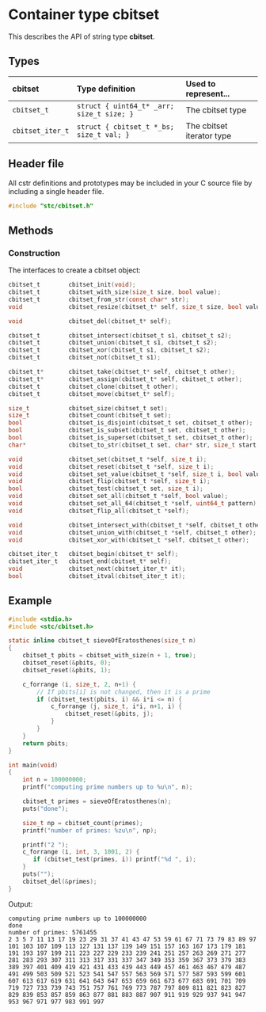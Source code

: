 # Container type cbitset

This describes the API of string type **cbitset**.

## Types

| cbitset               | Type definition                           | Used to represent...                 |
|:----------------------|:------------------------------------------|:-------------------------------------|
| `cbitset_t`           | `struct { uint64_t* _arr; size_t size; }` | The cbitset type                     |
| `cbitset_iter_t`      | `struct { cbitset_t *_bs; size_t val; }`  | The cbitset iterator type            |

## Header file

All cstr definitions and prototypes may be included in your C source file by including a single header file.

```c
#include "stc/cbitset.h"
```
## Methods

### Construction

The interfaces to create a cbitset object:
```c
cbitset_t        cbitset_init(void);
cbitset_t        cbitset_with_size(size_t size, bool value);
cbitset_t        cbitset_from_str(const char* str);
void             cbitset_resize(cbitset_t* self, size_t size, bool value);

void             cbitset_del(cbitset_t* self);

cbitset_t        cbitset_intersect(cbitset_t s1, cbitset_t s2);
cbitset_t        cbitset_union(cbitset_t s1, cbitset_t s2);
cbitset_t        cbitset_xor(cbitset_t s1, cbitset_t s2);
cbitset_t        cbitset_not(cbitset_t s1);

cbitset_t*       cbitset_take(cbitset_t* self, cbitset_t other);
cbitset_t*       cbitset_assign(cbitset_t* self, cbitset_t other);
cbitset_t        cbitset_clone(cbitset_t other);
cbitset_t        cbitset_move(cbitset_t* self);

size_t           cbitset_size(cbitset_t set);
size_t           cbitset_count(cbitset_t set);
bool             cbitset_is_disjoint(cbitset_t set, cbitset_t other);
bool             cbitset_is_subset(cbitset_t set, cbitset_t other);
bool             cbitset_is_superset(cbitset_t set, cbitset_t other);
char*            cbitset_to_str(cbitset_t set, char* str, size_t start, intptr_t stop);

void             cbitset_set(cbitset_t *self, size_t i);
void             cbitset_reset(cbitset_t *self, size_t i);
void             cbitset_set_value(cbitset_t *self, size_t i, bool value);
void             cbitset_flip(cbitset_t *self, size_t i);
bool             cbitset_test(cbitset_t set, size_t i);
void             cbitset_set_all(cbitset_t *self, bool value);
void             cbitset_set_all_64(cbitset_t *self, uint64_t pattern);
void             cbitset_flip_all(cbitset_t *self);

void             cbitset_intersect_with(cbitset_t *self, cbitset_t other);
void             cbitset_union_with(cbitset_t *self, cbitset_t other);
void             cbitset_xor_with(cbitset_t *self, cbitset_t other);

cbitset_iter_t   cbitset_begin(cbitset_t* self);
cbitset_iter_t   cbitset_end(cbitset_t* self);
void             cbitset_next(cbitset_iter_t* it);
bool             cbitset_itval(cbitset_iter_t it);
```

## Example
```c
#include <stdio.h>
#include <stc/cbitset.h>

static inline cbitset_t sieveOfEratosthenes(size_t n)
{
    cbitset_t pbits = cbitset_with_size(n + 1, true);
    cbitset_reset(&pbits, 0);
    cbitset_reset(&pbits, 1);

    c_forrange (i, size_t, 2, n+1) {
        // If pbits[i] is not changed, then it is a prime
        if (cbitset_test(pbits, i) && i*i <= n) {
            c_forrange (j, size_t, i*i, n+1, i) {
                cbitset_reset(&pbits, j);
            }
        }
    }
    return pbits;
}

int main(void)
{
    int n = 100000000;
    printf("computing prime numbers up to %u\n", n);

    cbitset_t primes = sieveOfEratosthenes(n);
    puts("done");

    size_t np = cbitset_count(primes);
    printf("number of primes: %zu\n", np);

    printf("2 ");
    c_forrange (i, int, 3, 1001, 2) {
       if (cbitset_test(primes, i)) printf("%d ", i);
    }
    puts("");
    cbitset_del(&primes);
}
```
Output:
```
computing prime numbers up to 100000000
done
number of primes: 5761455
2 3 5 7 11 13 17 19 23 29 31 37 41 43 47 53 59 61 67 71 73 79 83 89 97 101 103 107 109 113 127 131 137 139 149 151 157 163 167 173 179 181 191 193 197 199 211 223 227 229 233 239 241 251 257 263 269 271 277 281 283 293 307 311 313 317 331 337 347 349 353 359 367 373 379 383 389 397 401 409 419 421 431 433 439 443 449 457 461 463 467 479 487 491 499 503 509 521 523 541 547 557 563 569 571 577 587 593 599 601 607 613 617 619 631 641 643 647 653 659 661 673 677 683 691 701 709 719 727 733 739 743 751 757 761 769 773 787 797 809 811 821 823 827 829 839 853 857 859 863 877 881 883 887 907 911 919 929 937 941 947 953 967 971 977 983 991 997
```

